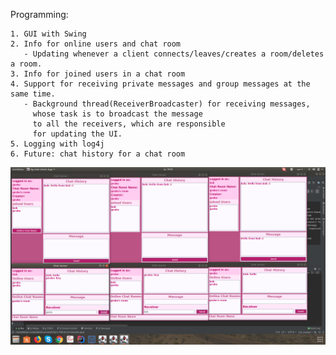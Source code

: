 Programming:

    1. GUI with Swing
    2. Info for online users and chat room
       - Updating whenever a client connects/leaves/creates a room/deletes a room.
    3. Info for joined users in a chat room
    4. Support for receiving private messages and group messages at the same time.
       - Background thread(ReceiverBroadcaster) for receiving messages,
         whose task is to broadcast the message
         to all the receivers, which are responsible
         for updating the UI.
    5. Logging with log4j
    6. Future: chat history for a chat room
    
  
![ScreenShot](/image/img.png)

